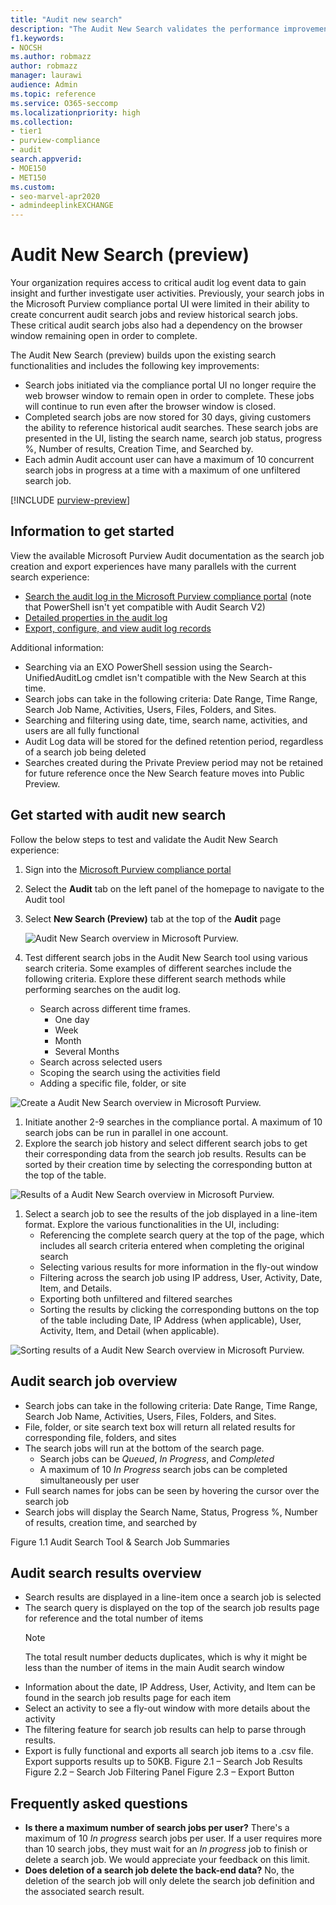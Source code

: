 ```yaml
---
title: "Audit new search"
description: "The Audit New Search validates the performance improvements, completeness, and consistency of results."
f1.keywords:
- NOCSH
ms.author: robmazz
author: robmazz
manager: laurawi
audience: Admin
ms.topic: reference
ms.service: O365-seccomp
ms.localizationpriority: high
ms.collection:
- tier1
- purview-compliance
- audit
search.appverid:
- MOE150
- MET150
ms.custom: 
- seo-marvel-apr2020
- admindeeplinkEXCHANGE
---
```


# Audit New Search (preview)

Your organization requires access to critical audit log event data to gain insight and further investigate user activities. Previously, your search jobs in the Microsoft Purview compliance portal UI were limited in their ability to create concurrent audit search jobs and review historical search jobs. These critical audit search jobs also had a dependency on the browser window remaining open in order to complete.

The Audit New Search (preview) builds upon the existing search functionalities and includes the following key improvements:

- Search jobs initiated via the compliance portal UI no longer require the web browser window to remain open in order to complete. These jobs will continue to run even after the browser window is closed.
- Completed search jobs are now stored for 30 days, giving customers the ability to reference historical audit searches. These search jobs are presented in the UI, listing the search name, search job status, progress %, Number of results, Creation Time, and Searched by.
- Each admin Audit account user can have a maximum of 10 concurrent search jobs in progress at a time with a maximum of one unfiltered search job.

[!INCLUDE [purview-preview](../includes/purview-preview.md)]

## Information to get started

View the available Microsoft Purview Audit documentation as the search job creation and export experiences have many parallels with the current search experience:

- [Search the audit log in the Microsoft Purview compliance portal](search-the-audit-log-in-security-and-compliance.md) (note that PowerShell isn't yet compatible with Audit Search V2)
- [Detailed properties in the audit log](detailed-properties-in-the-office-365-audit-log.md)
- [Export, configure, and view audit log records](export-view-audit-log-records.md)

Additional information:

- Searching via an EXO PowerShell session using the Search-UnifiedAuditLog cmdlet isn't compatible with the New Search at this time.
- Search jobs can take in the following criteria: Date Range, Time Range, Search Job Name, Activities, Users, Files, Folders, and Sites.
- Searching and filtering using date, time, search name, activities, and users are all fully functional
- Audit Log data will be stored for the defined retention period, regardless of a search job being deleted
- Searches created during the Private Preview period may not be retained for future reference once the New Search feature moves into Public Preview.

## Get started with audit new search

Follow the below steps to test and validate the Audit New Search experience:

1. Sign into the [Microsoft Purview compliance portal](https://compliance.microsoft.com)
2. Select the **Audit** tab on the left panel of the homepage to navigate to the Audit tool
3. Select **New Search (Preview)** tab at the top of the **Audit** page
 
      ![Audit New Search overview in Microsoft Purview.](../media/audit-search/audit-new-search.png)

1. Test different search jobs in the Audit New Search tool using various search criteria.
Some examples of different searches include the following criteria. Explore these different search methods while performing searches on the audit log.
    - Search across different time frames.
      - One day
      - Week
      - Month
      - Several Months
    - Search across selected users
    - Scoping the search using the activities field
    - Adding a specific file, folder, or site

  ![Create a Audit New Search overview in Microsoft Purview.](../media/audit-search/audit-new-search-create.png)

1. Initiate another 2-9 searches in the compliance portal. A maximum of 10 search jobs can be run in parallel in one account.
1. Explore the search job history and select different search jobs to get their corresponding data from the search job results. Results can be sorted by their creation time by selecting the corresponding button at the top of the table.
 
  ![Results of a Audit New Search overview in Microsoft Purview.](../media/audit-search/audit-new-search-columns.png)
 
1. Select a search job to see the results of the job displayed in a line-item format. Explore the various functionalities in the UI, including:
    - Referencing the complete search query at the top of the page, which includes all search criteria entered when completing the original search
    - Selecting various results for more information in the fly-out window
    - Filtering across the search job using IP address, User, Activity, Date, Item, and Details.
    - Exporting both unfiltered and filtered searches
    - Sorting the results by clicking the corresponding buttons on the top of the table including Date, IP Address (when applicable), User, Activity, Item, and Detail (when applicable).

  ![Sorting results of a Audit New Search overview in Microsoft Purview.](../media/audit-search/audit-new-search-result-details.png)

## Audit search job overview

- Search jobs can take in the following criteria: Date Range, Time Range, Search Job Name, Activities, Users, Files, Folders, and Sites.
- File, folder, or site search text box will return all related results for corresponding file, folders, and sites
- The search jobs will run at the bottom of the search page.
  - Search jobs can be *Queued*, *In Progress*, and *Completed*
  - A maximum of 10 *In Progress* search jobs can be completed simultaneously per user
- Full search names for jobs can be seen by hovering the cursor over the search job
- Search jobs will display the Search Name, Status, Progress %, Number of results, creation time, and searched by

Figure 1.1 Audit Search Tool & Search Job Summaries

## Audit search results overview

- Search results are displayed in a line-item once a search job is selected
- The search query is displayed on the top of the search job results page for reference and the total number of items
  > [!NOTE]
  > The total result number deducts duplicates, which is why it might be less than the number of items in the main Audit search window
- Information about the date, IP Address, User, Activity, and Item can be found in the search job results page for each item
- Select an activity to see a fly-out window with more details about the activity
- The filtering feature for search job results can help to parse through results.
- Export is fully functional and exports all search job items to a .csv file. Export supports results up to 50KB.
Figure 2.1 – Search Job Results
Figure 2.2 – Search Job Filtering Panel
Figure 2.3 – Export Button

## Frequently asked questions

- **Is there a maximum number of search jobs per user?**
  There's a maximum of 10 *In progress* search jobs per user. If a user requires more than 10 search jobs, they must wait for an *In progress* job to finish or delete a search job. We would appreciate your feedback on this limit.
- **Does deletion of a search job delete the back-end data?**
  No, the deletion of the search job will only delete the search job definition and the associated search result.
